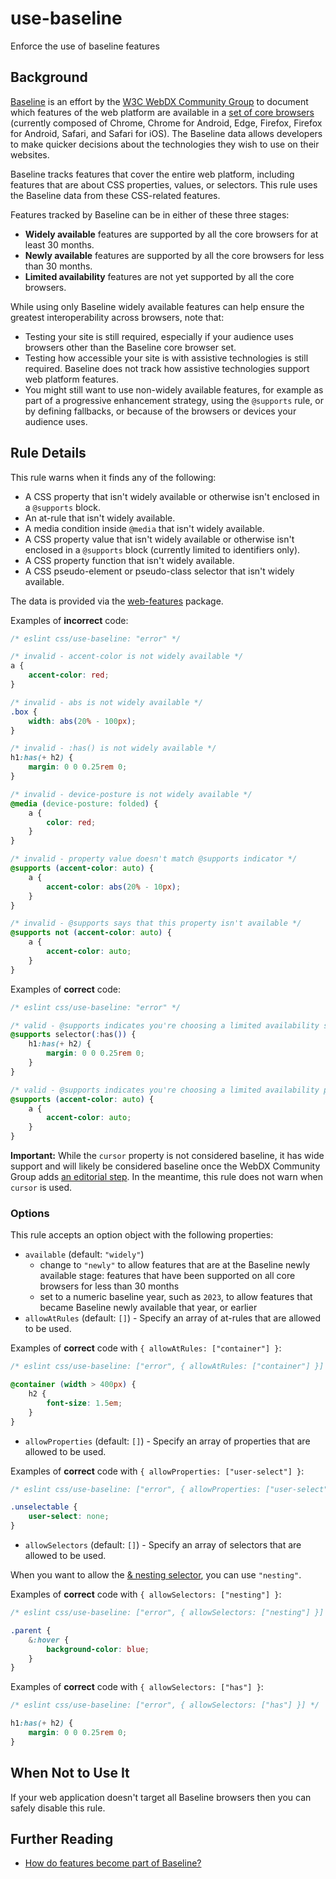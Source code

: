 # use-baseline

Enforce the use of baseline features

## Background

[Baseline](https://web-platform-dx.github.io/web-features/) is an effort by the [W3C WebDX Community Group](https://www.w3.org/community/webdx/) to document which features of the web platform are available in a [set of core browsers](https://web-platform-dx.github.io/web-features/#:~:text=using%20the%20following-,core%20browser%20set,-%3A) (currently composed of Chrome, Chrome for Android, Edge, Firefox, Firefox for Android, Safari, and Safari for iOS). The Baseline data allows developers to make quicker decisions about the technologies they wish to use on their websites.

Baseline tracks features that cover the entire web platform, including features that are about CSS properties, values, or selectors. This rule uses the Baseline data from these CSS-related features.

Features tracked by Baseline can be in either of these three stages:

- **Widely available** features are supported by all the core browsers for at least 30 months.
- **Newly available** features are supported by all the core browsers for less than 30 months.
- **Limited availability** features are not yet supported by all the core browsers.

While using only Baseline widely available features can help ensure the greatest interoperability across browsers, note that:

- Testing your site is still required, especially if your audience uses browsers other than the Baseline core browser set.
- Testing how accessible your site is with assistive technologies is still required. Baseline does not track how assistive technologies support web platform features.
- You might still want to use non-widely available features, for example as part of a progressive enhancement strategy, using the `@supports` rule, or by defining fallbacks, or because of the browsers or devices your audience uses.

## Rule Details

This rule warns when it finds any of the following:

- A CSS property that isn't widely available or otherwise isn't enclosed in a `@supports` block.
- An at-rule that isn't widely available.
- A media condition inside `@media` that isn't widely available.
- A CSS property value that isn't widely available or otherwise isn't enclosed in a `@supports` block (currently limited to identifiers only).
- A CSS property function that isn't widely available.
- A CSS pseudo-element or pseudo-class selector that isn't widely available.

The data is provided via the [web-features](https://npmjs.com/package/web-features) package.

Examples of **incorrect** code:

```css
/* eslint css/use-baseline: "error" */

/* invalid - accent-color is not widely available */
a {
	accent-color: red;
}

/* invalid - abs is not widely available */
.box {
	width: abs(20% - 100px);
}

/* invalid - :has() is not widely available */
h1:has(+ h2) {
	margin: 0 0 0.25rem 0;
}

/* invalid - device-posture is not widely available */
@media (device-posture: folded) {
	a {
		color: red;
	}
}

/* invalid - property value doesn't match @supports indicator */
@supports (accent-color: auto) {
	a {
		accent-color: abs(20% - 10px);
	}
}

/* invalid - @supports says that this property isn't available */
@supports not (accent-color: auto) {
	a {
		accent-color: auto;
	}
}
```

Examples of **correct** code:

```css
/* eslint css/use-baseline: "error" */

/* valid - @supports indicates you're choosing a limited availability selector */
@supports selector(:has()) {
	h1:has(+ h2) {
		margin: 0 0 0.25rem 0;
	}
}

/* valid - @supports indicates you're choosing a limited availability property */
@supports (accent-color: auto) {
	a {
		accent-color: auto;
	}
}
```

**Important:** While the `cursor` property is not considered baseline, it has wide support and will likely be considered baseline once the WebDX Community Group adds [an editorial step](https://github.com/web-platform-dx/web-features/issues/1038). In the meantime, this rule does not warn when `cursor` is used.

### Options

This rule accepts an option object with the following properties:

- `available` (default: `"widely"`)
    - change to `"newly"` to allow features that are at the Baseline newly available stage: features that have been supported on all core browsers for less than 30 months
    - set to a numeric baseline year, such as `2023`, to allow features that became Baseline newly available that year, or earlier
- `allowAtRules` (default: `[]`) - Specify an array of at-rules that are allowed to be used.

Examples of **correct** code with `{ allowAtRules: ["container"] }`:

```css
/* eslint css/use-baseline: ["error", { allowAtRules: ["container"] }] */

@container (width > 400px) {
	h2 {
		font-size: 1.5em;
	}
}
```

- `allowProperties` (default: `[]`) - Specify an array of properties that are allowed to be used.

Examples of **correct** code with `{ allowProperties: ["user-select"] }`:

```css
/* eslint css/use-baseline: ["error", { allowProperties: ["user-select"] }] */

.unselectable {
	user-select: none;
}
```

- `allowSelectors` (default: `[]`) - Specify an array of selectors that are allowed to be used.

When you want to allow the [& nesting selector](https://developer.mozilla.org/en-US/docs/Web/CSS/Nesting_selector), you can use `"nesting"`.

Examples of **correct** code with `{ allowSelectors: ["nesting"] }`:

```css
/* eslint css/use-baseline: ["error", { allowSelectors: ["nesting"] }] */

.parent {
	&:hover {
		background-color: blue;
	}
}
```

Examples of **correct** code with `{ allowSelectors: ["has"] }`:

```css
/* eslint css/use-baseline: ["error", { allowSelectors: ["has"] }] */

h1:has(+ h2) {
	margin: 0 0 0.25rem 0;
}
```

## When Not to Use It

If your web application doesn't target all Baseline browsers then you can safely disable this rule.

## Further Reading

- [How do features become part of Baseline?](https://web-platform-dx.github.io/web-features/#how-do-features-become-part-of-baseline%3F)
